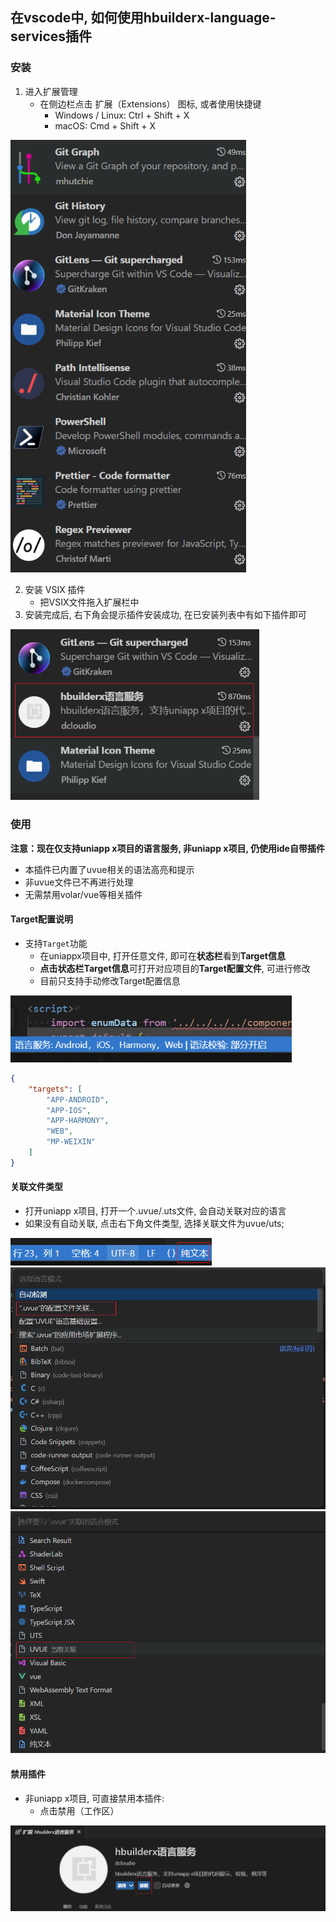## 在vscode中, 如何使用hbuilderx-language-services插件


### 安装
1. 进入扩展管理
    * 在侧边栏点击 扩展（Extensions） 图标, 或者使用快捷键
        * Windows / Linux: Ctrl + Shift + X
        * macOS: Cmd + Shift + X

<img src="/static/snapshots/tutorial/language/vscodeUseHxLs/1.png" style="zoom:80%" />

2. 安装 VSIX 插件
    * 把VSIX文件拖入扩展栏中
3. 安装完成后, 右下角会提示插件安装成功, 在已安装列表中有如下插件即可

<img src="/static/snapshots/tutorial/language/vscodeUseHxLs/2.png" style="zoom:80%" />


### 使用
**注意：现在仅支持uniapp x项目的语言服务, 非uniapp x项目, 仍使用ide自带插件**
* 本插件已内置了uvue相关的语法高亮和提示
* 非uvue文件已不再进行处理
* 无需禁用volar/vue等相关插件


#### Target配置说明
* 支持`Target`功能
    * 在uniappx项目中, 打开任意文件, 即可在**状态栏**看到**Target信息**
    * **点击状态栏Target信息**可打开对应项目的**Target配置文件**, 可进行修改
    * 目前只支持手动修改Target配置信息

<img src="/static/snapshots/tutorial/language/vscodeUseHxLs/3.png" style="zoom:80%" />

```json
{
    "targets": [
        "APP-ANDROID",
        "APP-IOS",
        "APP-HARMONY",
        "WEB",
        "MP-WEIXIN"
    ]
}
```

#### 关联文件类型
* 打开uniapp x项目, 打开一个.uvue/.uts文件, 会自动关联对应的语言
* 如果没有自动关联, 点击右下角文件类型, 选择关联文件为uvue/uts;

<img src="/static/snapshots/tutorial/language/vscodeUseHxLs/4.png" style="zoom:80%" />
<img src="/static/snapshots/tutorial/language/vscodeUseHxLs/5.png" style="zoom:80%" />
<img src="/static/snapshots/tutorial/language/vscodeUseHxLs/6.png" style="zoom:80%" />

#### 禁用插件
* 非uniapp x项目, 可直接禁用本插件:
    * 点击禁用（工作区）

<img src="/static/snapshots/tutorial/language/vscodeUseHxLs/7.png" style="zoom:80%" />
